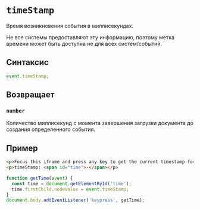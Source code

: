 # `timeStamp`

Время возникновения события в миллисекундах.

Не все системы предоставляют эту информацию, поэтому метка времени может быть доступна не для всех систем/событий.

## Синтаксис

```js
event.timeStamp;
```

## Возвращает

### `number`

Количество миллисекунд с момента завершения загрузки документа до создания определенного события.

## Пример

```html
<p>Focus this iframe and press any key to get the current timestamp for the keypress event.</p>
<p>timeStamp: <span id="time">-</span></p>
```

```js
function getTime(event) {
  const time = document.getElementById('time');
  time.firstChild.nodeValue = event.timeStamp;
}
document.body.addEventListener('keypress', getTime);
```
